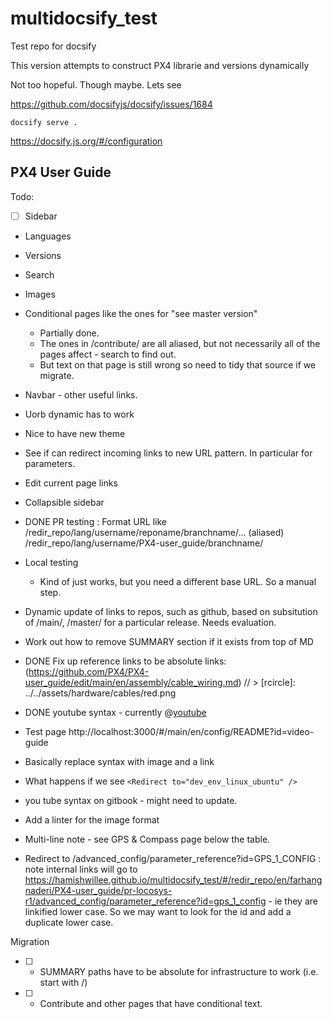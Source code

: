 # multidocsify_test

Test repo for docsify

This version attempts to construct PX4 librarie and versions dynamically

Not too hopeful. Though maybe. Lets see 

https://github.com/docsifyjs/docsify/issues/1684


```
docsify serve .
```

https://docsify.js.org/#/configuration

## PX4 User Guide

Todo:

- [ ] Sidebar
- Languages
- Versions
- Search
- Images
- Conditional pages like the ones for "see master version" 
  - Partially done. 
  - The ones in /contribute/ are all aliased, but not necessarily all of the pages affect - search to find out.
  - But text on that page is still wrong so need to tidy that source if we migrate.
- Navbar - other useful links.
- Uorb dynamic has to work
- Nice to have new theme
- See if can redirect incoming links to new URL pattern. In particular for parameters.
- Edit current page links
- Collapsible sidebar
- DONE PR testing : Format URL like /redir_repo/lang/username/reponame/branchname/...   (aliased)
  /redir_repo/lang/username/PX4-user_guide/branchname/ 

- Local testing 
  - Kind of just works, but you need a different base URL. So a manual step.
  
- Dynamic update of links to repos, such as github, based on subsitution of /main/, /master/ for a particular release. Needs evaluation.
  
- Work out how to remove SUMMARY section if it exists from top of MD
- DONE Fix up reference links to be absolute links: (https://github.com/PX4/PX4-user_guide/edit/main/en/assembly/cable_wiring.md) //   > [rcircle]: ../../assets/hardware/cables/red.png

- DONE youtube syntax - currently @[youtube](https://youtu.be/91VGmdSlbo4) 
 - Test page http://localhost:3000/#/main/en/config/README?id=video-guide
 - Basically replace syntax with image and a link
 
- What happens if we see `<Redirect to="dev_env_linux_ubuntu" />`
 
- you tube syntax on gitbook - might need to update.
  
  
- Add a linter for the image format





- Multi-line note - see GPS & Compass page below the table. 

- Redirect to /advanced_config/parameter_reference?id=GPS_1_CONFIG : note internal links will go to  https://hamishwillee.github.io/multidocsify_test/#/redir_repo/en/farhangnaderi/PX4-user_guide/pr-locosys-r1/advanced_config/parameter_reference?id=gps_1_config - ie they are linkified lower case. So we may want to look for the id and add a duplicate lower case.


Migration
- [ ] - SUMMARY paths have to be absolute for infrastructure to work (i.e. start with /)
- [ ] - Contribute and other pages that have conditional text.
